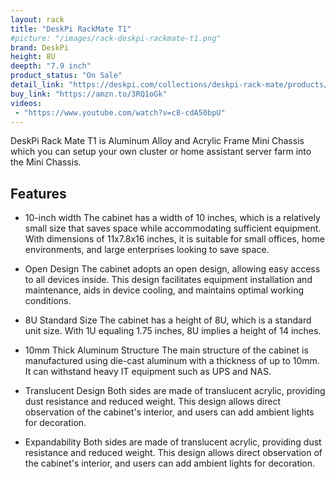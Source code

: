 ```yaml
---
layout: rack
title: "DeskPi RackMate T1"
#picture: "/images/rack-deskpi-rackmate-t1.png"
brand: DeskPi
height: 8U
deepth: "7.9 inch"
product_status: "On Sale"
detail_link: "https://deskpi.com/collections/deskpi-rack-mate/products/deskpi-rackmate-t1-2"
buy_link: "https://amzn.to/3RQ1oGk"
videos: 
 - "https://www.youtube.com/watch?v=c8-cdA50bpU"
---
```

DeskPi Rack Mate T1 is Aluminum Alloy and Acrylic Frame Mini Chassis which you can setup your own cluster or home assistant server farm into the Mini Chassis. 

## Features

- 10-inch width The cabinet has a width of 10 inches, which is a relatively small size that saves space while accommodating sufficient equipment. With dimensions of 11x7.8x16 inches, it is suitable for small offices, home environments, and large enterprises looking to save space.

- Open Design The cabinet adopts an open design, allowing easy access to all devices inside. This design facilitates equipment installation and maintenance, aids in device cooling, and maintains optimal working conditions.

- 8U Standard Size The cabinet has a height of 8U, which is a standard unit size. With 1U equaling 1.75 inches, 8U implies a height of 14 inches. 

- 10mm Thick Aluminum Structure The main structure of the cabinet is manufactured using die-cast aluminum with a thickness of up to 10mm. It can withstand heavy IT equipment such as UPS and NAS. 

- Translucent Design Both sides are made of translucent acrylic, providing dust resistance and reduced weight. This design allows direct observation of the cabinet's interior, and users can add ambient lights for decoration. 

- Expandability Both sides are made of translucent acrylic, providing dust resistance and reduced weight. This design allows direct observation of the cabinet's interior, and users can add ambient lights for decoration. 

